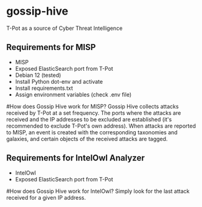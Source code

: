 # gossip-hive
T-Pot as a source of Cyber Threat Intelligence

## Requirements for MISP
* MISP
* Exposed ElasticSearch port from T-Pot
* Debian 12 (tested)
* Install Python dot-env and activate 
* Install requirements.txt
* Assign environment variables (check .env file)

#How does Gossip Hive work for MISP?
Gossip Hive collects attacks received by T-Pot at a set frequency. The ports where the attacks are received and the IP addresses to be excluded are established (it's recommended to exclude T-Pot's own address). When attacks are reported to MISP, an event is created with the corresponding taxonomies and galaxies, and certain objects of the received attacks are tagged.

## Requirements for IntelOwl Analyzer
* IntelOwl
* Exposed ElasticSearch port from T-Pot

#How does Gossip Hive work for IntelOwl?
Simply look for the last attack received for a given IP address.
